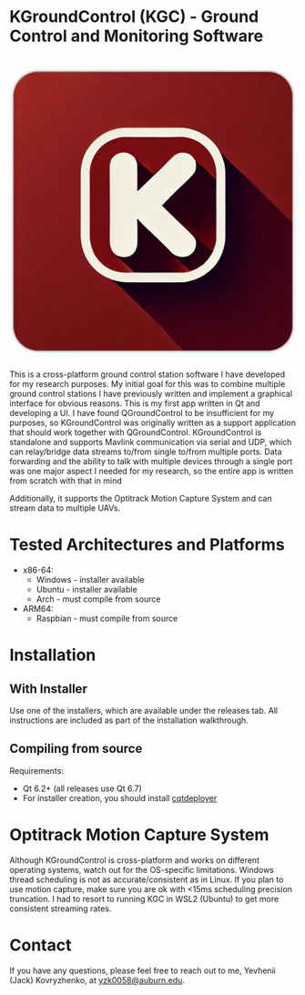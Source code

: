 # KGroundControl (KGC) - Ground Control and Monitoring Software

# ![Logo](resources/Images/Logo/KLogo.png)

This is a cross-platform ground control station software I have developed for my research purposes. 
My initial goal for this was to combine multiple ground control stations I have previously written
and implement a graphical interface for obvious reasons. This is my first app written in Qt and 
developing a UI. I have found QGroundControl to be insufficient for my purposes, so KGroundControl
was originally written as a support application that should work together with QGroundControl.
KGroundControl is standalone and supports Mavlink communication via serial and UDP, 
which can relay/bridge data streams to/from single to/from multiple ports. Data forwarding and the ability
to talk with multiple devices through a single port was one major aspect I needed for my research, 
so the entire app is written from scratch with that in mind

Additionally, it supports the Optitrack Motion Capture System and can stream data to multiple UAVs.


# Tested Architectures and Platforms
* x86-64:
  - Windows - installer available
  - Ubuntu - installer available
  - Arch   - must compile from source
* ARM64:
  - Raspbian - must compile from source

# Installation
## With Installer
Use one of the installers, which are available under the releases tab. All instructions are 
included as part of the installation walkthrough. 



## Compiling from source
Requirements: 
* Qt 6.2+ (all releases use Qt 6.7)
* For installer creation, you should install [cqtdeployer](https://github.com/QuasarApp/CQtDeployer)


# Optitrack Motion Capture System
Although KGroundControl is cross-platform and works on different operating systems, watch out for the OS-specific limitations.
Windows thread scheduling is not as accurate/consistent as in Linux. If you plan to use motion capture, make sure you are ok with <15ms 
scheduling precision truncation. I had to resort to running KGC in WSL2 (Ubuntu) to get more consistent streaming rates. 

# Contact
If you have any questions, please feel free to reach out to me, Yevhenii (Jack) Kovryzhenko, at yzk0058@auburn.edu.
